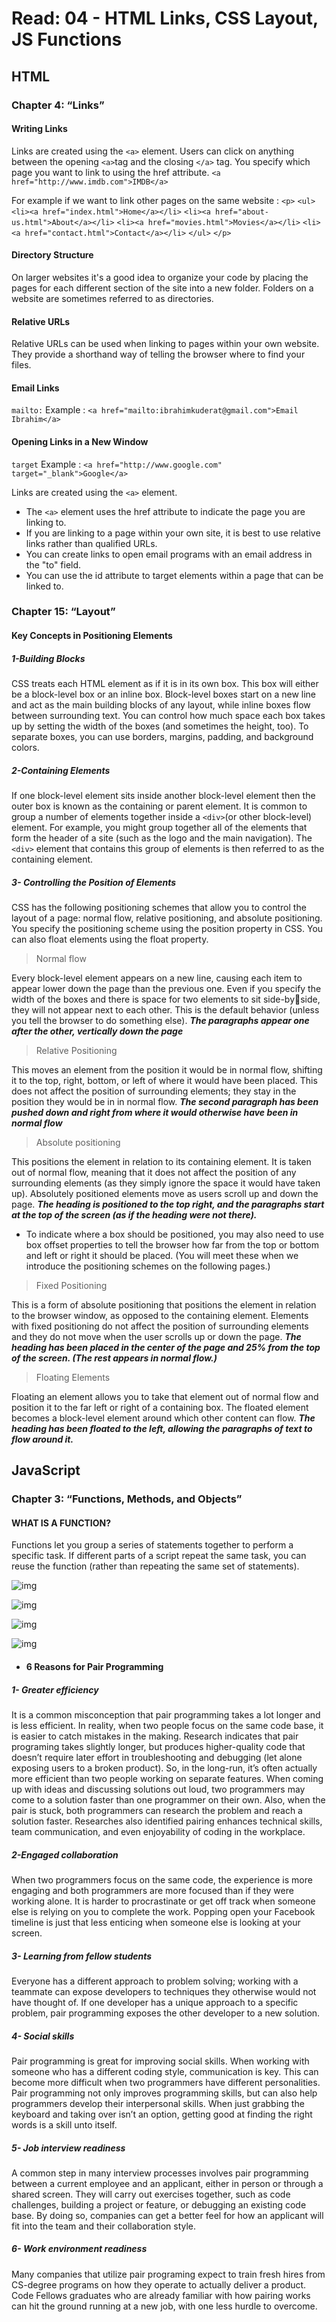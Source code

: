 # Read: 04 - HTML Links, CSS Layout, JS Functions

## HTML 
### Chapter 4: “Links” 

#### Writing Links
Links are created using the `<a>` element. Users can click on anything between the opening `<a>`tag and the closing `</a>` tag. You specify which page you want to link to using the href attribute.
`<a href="http://www.imdb.com">IMDB</a>`

For example if we want to link other pages on the same website : 
`<p>`
`<ul>`
 `<li><a href="index.html">Home</a></li>`
 `<li><a href="about-us.html">About</a></li>`
 `<li><a href="movies.html">Movies</a></li>`
 `<li><a href="contact.html">Contact</a></li>`
`</ul>`
`</p>`
#### Directory Structure
On larger websites it's a good idea to organize your code by placing the  pages for each different section of the site into a new folder. Folders on a website are sometimes referred to as directories.

#### Relative URLs
Relative URLs can be used when linking to pages within your own website. They provide a shorthand way of telling the browser where to find your files.
#### Email Links
`mailto:`
Example : `<a href="mailto:ibrahimkuderat@gmail.com">Email Ibrahim</a>`
#### Opening Links in a New Window
`target`
Example : `<a href="http://www.google.com" target="_blank">Google</a>`

Links are created using the `<a>` element.
+ The `<a>` element uses the href attribute to indicate the page you are linking to.
+ If you are linking to a page within your own site, it is best to use relative links rather than qualified URLs.
+ You can create links to open email programs with an email address in the "to" field.
+ You can use the id attribute to target elements within a page that can be linked to.
### Chapter 15: “Layout” 
#### Key Concepts in Positioning Elements
##### 1-Building Blocks
CSS treats each HTML element as if it is in its 
own box. This box will either be a block-level
box or an inline box.
Block-level boxes start on a new line and act as the main building blocks of any layout, while inline boxes flow between surrounding text. You can control how much space each box takes up by setting the width of the boxes (and sometimes the height, too). To separate boxes, you can use 
borders, margins, padding, and background colors.
##### 2-Containing Elements
If one block-level element sits inside another 
block-level element then the outer box is 
known as the containing or parent element.
It is common to group a number of elements together inside a `<div>`(or other block-level) element. For example, you might group together all of the elements that form the header of a site (such as the logo and the main navigation). The `<div>` element that contains this group of elements is then referred to as the containing element.
##### 3- Controlling the Position of Elements
CSS has the following positioning schemes that allow you to control the layout of a page: normal flow, relative positioning, and absolute positioning. You specify the positioning scheme using the position property in CSS. You can also float elements using the float property.

>Normal flow

Every block-level element appears on a new line, causing 
each item to appear lower down the page than the previous one. Even if you specify the width of the boxes and there is space for two elements to sit side-byside, they will not appear next to each other. This is the default behavior (unless you tell the browser to do something else).
***The paragraphs appear one after the other, vertically down the page***

>Relative Positioning

This moves an element from the position it would be in normal flow, shifting it to the top, right, bottom, or left of where it would have been placed. This does not affect the position of surrounding elements; they stay in the position they would be in in normal flow.
***The second paragraph has been pushed down and right from where it would otherwise have been in normal flow***


>Absolute positioning

This positions the element in relation to its containing element. It is taken out of normal flow, meaning that it does not affect the position of any surrounding elements (as they simply ignore the space it would have taken up). Absolutely positioned elements move as users scroll up and down the page.
***The heading is positioned to the top right, and the paragraphs start at the top of the screen (as if the heading were not there).***

* To indicate where a box should be positioned, you may also need to use box offset properties to tell the browser how far from the top or bottom and left or right it should be placed. (You will meet these when we introduce the positioning schemes on the following pages.)

>Fixed Positioning

This is a form of absolute positioning that positions the element in relation to the browser window, as opposed to the containing element. Elements with fixed positioning  do not affect the position of surrounding elements and they do not move when the user scrolls up or down the page.
***The heading has been placed in the center of the page and 25% from the top of the screen. (The rest appears in normal flow.)***

>Floating Elements

Floating an element allows you to take that element out of normal flow and position it to the far left or right of a 
containing box. The floated element becomes a block-level element around which other content can flow.
***The heading has been floated to the left, allowing the paragraphs of text to flow around it.***

## JavaScript
### Chapter 3: “Functions, Methods, and Objects”
#### WHAT IS A FUNCTION?
Functions let you group a series of statements together to perform a specific task. If different parts of a script repeat the same task, you can reuse the function (rather than repeating the same set of statements). 

![img](../images/javasc1.png)

![img](../images/javasc2.png)

![img](../images/javasc3.png)

![img](../images/javasc4.png)


* #### 6 Reasons for Pair Programming
##### 1- Greater efficiency
It is a common misconception that pair programming takes a lot longer and is less efficient. In reality, when two people focus on the same code base, it is easier to catch mistakes in the making. Research indicates that pair programing takes slightly longer, but produces higher-quality code that doesn’t require later effort in troubleshooting and debugging (let alone exposing users to a broken product). So, in the long-run, it’s often actually more efficient than two people working on separate features. When coming up with ideas and discussing solutions out loud, two programmers may come to a solution faster than one programmer on their own. Also, when the pair is stuck, both programmers can research the problem and reach a solution faster. Researches also identified pairing enhances technical skills, team communication, and even enjoyability of coding in the workplace.

##### 2-Engaged collaboration
When two programmers focus on the same code, the experience is more engaging and both programmers are more focused than if they were working alone. It is harder to procrastinate or get off track when someone else is relying on you to complete the work. Popping open your Facebook timeline is just that less enticing when someone else is looking at your screen.
##### 3- Learning from fellow students
Everyone has a different approach to problem solving; working with a teammate can expose developers to techniques they otherwise would not have thought of. If one developer has a unique approach to a specific problem, pair programming exposes the other developer to a new solution.
##### 4- Social skills
Pair programming is great for improving social skills. When working with someone who has a different coding style, communication is key. This can become more difficult when two programmers have different personalities. Pair programming not only improves programming skills, but can also help programmers develop their interpersonal skills. When just grabbing the keyboard and taking over isn’t an option, getting good at finding the right words is a skill unto itself.
##### 5- Job interview readiness
A common step in many interview processes involves pair programming between a current employee and an applicant, either in person or through a shared screen. They will carry out exercises together, such as code challenges, building a project or feature, or debugging an existing code base. By doing so, companies can get a better feel for how an applicant will fit into the team and their collaboration style.
##### 6- Work environment readiness
Many companies that utilize pair programing expect to train fresh hires from CS-degree programs on how they operate to actually deliver a product. Code Fellows graduates who are already familiar with how pairing works can hit the ground running at a new job, with one less hurdle to overcome.